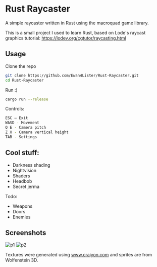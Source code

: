 # Rust Raycaster
A simple raycaster written in Rust using the macroquad game library.

This is a small project I used to learn Rust, based on Lode's raycast graphics tutorial:
https://lodev.org/cgtutor/raycasting.html


## Usage
Clone the repo
```bash
git clone https://github.com/Ewan4Lister/Rust-Raycaster.git
cd Rust-Raycaster
```
Run :)
```bash
cargo run --release
```
Controls:
```bash
ESC – Exit 
WASD - Movement
Q E - Camera pitch
Z X - Camera vertical height 
TAB - Settings
```

## Cool stuff:
- Darkness shading
- Nightvision 
- Shaders
- Headbob
- Secret jerma

Todo:
- Weapons 
- Doors 
- Enemies

## Screenshots
![p1](https://cdn.discordapp.com/attachments/776988811224678423/1044425405907599440/image.png)
![p2](https://cdn.discordapp.com/attachments/776988811224678423/1044425920871678072/image.png)

Textures were generated using www.craiyon.com and sprites are from Wolfenstein 3D.
